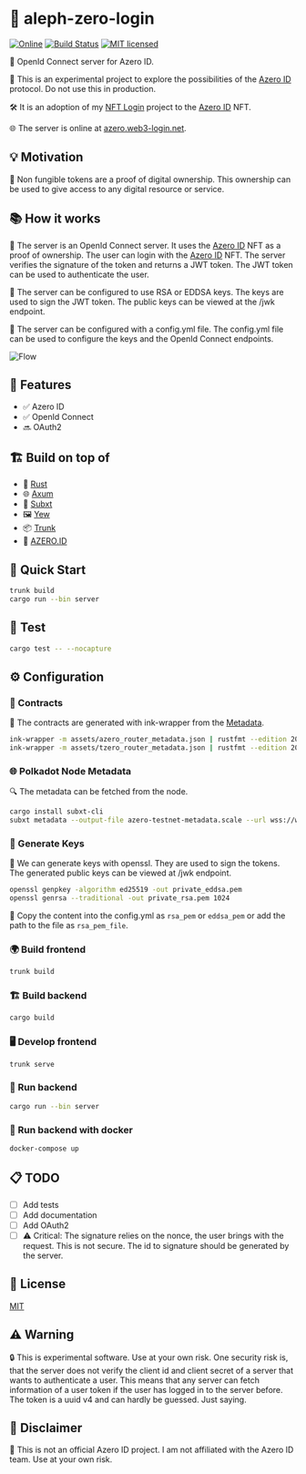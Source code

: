 # 🌟 aleph-zero-login

[![Online](https://img.shields.io/badge/online-azero.id-blue)](https://azero.web3-login.net/)
[![Build Status](https://github.com/web3-login/aleph-zero-login/actions/workflows/rust.yml/badge.svg)](https://github.com/web3-login/aleph-zero-login/actions/workflows/rust.yml)
[![MIT licensed](https://img.shields.io/badge/license-MIT-blue.svg)](./LICENSE)

🔐 OpenId Connect server for Azero ID.

🚀 This is an experimental project to explore the possibilities of the [Azero ID](https://azero.id/) protocol. Do not use this in production.

🛠 It is an adoption of my [NFT Login](https://github.com/nft-login/nft-login) project to the [Azero ID](https://azero.id/) NFT.

🌐 The server is online at [azero.web3-login.net](https://azero.web3-login.net/).

## 💡 Motivation

💎 Non fungible tokens are a proof of digital ownership. This ownership can be used to give access to any digital resource or service.

## 📚 How it works

🔐 The server is an OpenId Connect server. It uses the [Azero ID](https://azero.id/) NFT as a proof of ownership. The user can login with the [Azero ID](https://azero.id/) NFT. The server verifies the signature of the token and returns a JWT token. The JWT token can be used to authenticate the user.

🔑 The server can be configured to use RSA or EDDSA keys. The keys are used to sign the JWT token. The public keys can be viewed at the /jwk endpoint.

📝 The server can be configured with a config.yml file. The config.yml file can be used to configure the keys and the OpenId Connect endpoints.

![Flow](https://www.plantuml.com/plantuml/proxy?cache=no&src=https://raw.githubusercontent.com/web3-login/aleph-zero-login/main/flow.puml)

## 🌈 Features

- ✅ Azero ID
- ✅ OpenId Connect
- 🔜 OAuth2

## 🏗 Build on top of

- 🦀 [Rust](https://www.rust-lang.org/tools/install)
- 🌐 [Axum](https://crates.io/crates/axum)
- 🔄 [Subxt](https://crates.io/crates/subxt)
- 🖼 [Yew](https://yew.rs/)
- 📦 [Trunk](https://trunkrs.dev/)
- 🔗 [AZERO.ID](https://azero.id/)

## 🚀 Quick Start

```sh
trunk build
cargo run --bin server
```

## 🧪 Test

```sh
cargo test -- --nocapture
```

## ⚙️ Configuration

### 📜 Contracts

🔧 The contracts are generated with ink-wrapper from the [Metadata](https://docs.azero.id/developers/deployments).

```sh
ink-wrapper -m assets/azero_router_metadata.json | rustfmt --edition 2021 > src/azero/router_contract.rs
ink-wrapper -m assets/tzero_router_metadata.json | rustfmt --edition 2021 > src/tzero/router_contract.rs
```

### 🌐 Polkadot Node Metadata

🔍 The metadata can be fetched from the node.

```sh
cargo install subxt-cli
subxt metadata --output-file azero-testnet-metadata.scale --url wss://ws.test.azero.dev:443
```

### 🔑 Generate Keys

🔐 We can generate keys with openssl. They are used to sign the tokens. The generated public keys can be viewed at /jwk endpoint.

```sh
openssl genpkey -algorithm ed25519 -out private_eddsa.pem
openssl genrsa --traditional -out private_rsa.pem 1024
```

📝 Copy the content into the config.yml as `rsa_pem` or `eddsa_pem` or add the path to the file as `rsa_pem_file`.

### 🌍 Build frontend

```sh
trunk build
```

### 🏗 Build backend

```sh
cargo build
```

### 🖥 Develop frontend

```sh
trunk serve
```

### 🚀 Run backend

```sh
cargo run --bin server
```

### 🐳 Run backend with docker

```sh
docker-compose up
```

## 📋 TODO

- [ ] Add tests
- [ ] Add documentation
- [ ] Add OAuth2
- [ ] ⚠️ Critical: The signature relies on the nonce, the user brings with the request. This is not secure. The id to signature should be generated by the server.

## 📜 License

[MIT](LICENSE)

## ⚠️ Warning

🔒 This is experimental software. Use at your own risk. One security risk is, that the server does not verify the client id and client secret of a server that wants to authenticate a user. This means that any server can fetch information of a user token if the user has logged in to the server before. The token is a uuid v4 and can hardly be guessed. Just saying.

## 🚫 Disclaimer

🤖 This is not an official Azero ID project. I am not affiliated with the Azero ID team. Use at your own risk.

